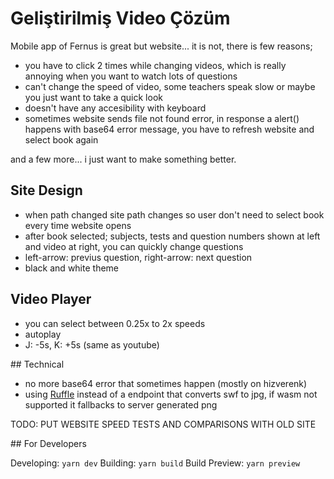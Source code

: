 # Geliştirilmiş Video Çözüm

Mobile app of Fernus is great but website... it is not, there is few reasons;

- you have to click 2 times while changing videos, which is really annoying when you want to watch lots of questions
- can't change the speed of video, some teachers speak slow or maybe you just want to take a quick look
- doesn't have any accesibility with keyboard
- sometimes website sends file not found error, in response a alert() happens with base64 error message, you have to refresh website and select book again

and a few more... i just want to make something better.

## Site Design

- when path changed site path changes so user don't need to select book every time website opens
- after book selected; subjects, tests and question numbers shown at left and video at right, you can quickly change questions
- left-arrow: previus question, right-arrow: next question
- black and white theme

## Video Player

- you can select between 0.25x to 2x speeds
- autoplay
- J: -5s, K: +5s (same as youtube)

## Technical

- no more base64 error that sometimes happen (mostly on hizverenk)
- using [Ruffle](https://ruffle.rs/) instead of a endpoint that converts swf to jpg, if wasm not supported it fallbacks to server generated png

TODO: PUT WEBSITE SPEED TESTS AND COMPARISONS WITH OLD SITE

## For Developers

Developing: `yarn dev`
Building: `yarn build`
Build Preview: `yarn preview`

